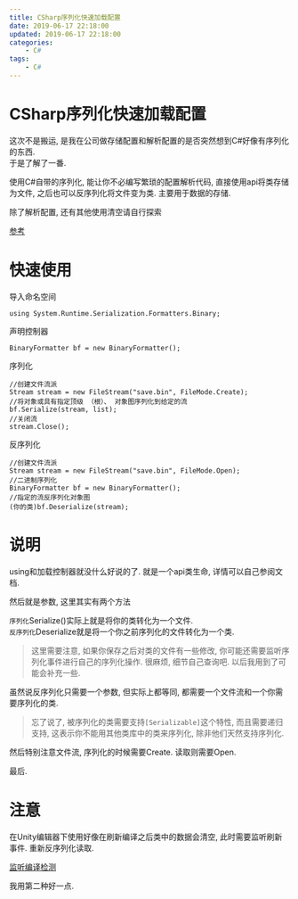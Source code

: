 ```yaml
---
title: CSharp序列化快速加载配置
date: 2019-06-17 22:18:00
updated: 2019-06-17 22:18:00
categories:
	- C#
tags: 
	- C#
---
```

# CSharp序列化快速加载配置

这次不是搬运, 是我在公司做存储配置和解析配置的是否突然想到C#好像有序列化的东西.  
于是了解了一番.  

使用C#自带的序列化, 能让你不必编写繁琐的配置解析代码, 直接使用api将类存储为文件, 之后也可以反序列化将文件变为类. 主要用于数据的存储.

除了解析配置, 还有其他使用清空请自行探索

[参考](https://www.cnblogs.com/lsy131479/p/8371858.html "参考") 


<!--more-->

# 快速使用

导入命名空间
```
using System.Runtime.Serialization.Formatters.Binary;
```
声明控制器
```
BinaryFormatter bf = new BinaryFormatter();
```
序列化
```
//创建文件流派
Stream stream = new FileStream("save.bin", FileMode.Create);
//将对象或具有指定顶级 （根）、 对象图序列化到给定的流
bf.Serialize(stream, list);
//关闭流
stream.Close();
```
反序列化
```
//创建文件流派
Stream stream = new FileStream("save.bin", FileMode.Open);
//二进制序列化
BinaryFormatter bf = new BinaryFormatter();
//指定的流反序列化对象图
(你的类)bf.Deserialize(stream);
```

# 说明

using和加载控制器就没什么好说的了. 就是一个api类生命, 详情可以自己参阅文档.

然后就是参数, 这里其实有两个方法

`序列化`Serialize()实际上就是将你的类转化为一个文件.  
`反序列化`Deserialize就是将一个你之前序列化的文件转化为一个类.

> 这里需要注意, 如果你保存之后对类的文件有一些修改, 你可能还需要监听序列化事件进行自己的序列化操作. 很麻烦, 细节自己查询吧. 以后我用到了可能会补充一些.

虽然说反序列化只需要一个参数, 但实际上都等同, 都需要一个文件流和一个你需要序列化的类.

> 忘了说了, 被序列化的类需要支持`[Serializable]`这个特性, 而且需要递归支持, 这表示你不能用其他类库中的类来序列化, 除非他们天然支持序列化.

然后特别注意文件流, 序列化的时候需要Create. 读取则需要Open.

最后.

# 注意

在Unity编辑器下使用好像在刷新编译之后类中的数据会清空, 此时需要监听刷新事件. 重新反序列化读取.

[监听编译检测](https://blog.csdn.net/rhett_yuan/article/details/79615836)

我用第二种好一点.
